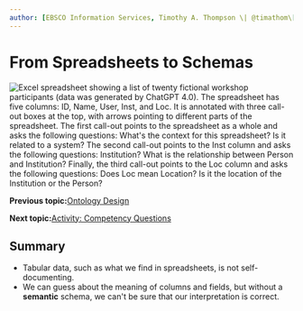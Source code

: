 ```yaml
---
author: [EBSCO Information Services, Timothy A. Thompson \| @timathom\[@indieweb.social\]]
---
```


# From Spreadsheets to Schemas

![Excel spreadsheet showing a list of twenty fictional workshop participants (data was generated by ChatGPT 4.0). The spreadsheet has five columns: ID, Name, User, Inst, and Loc. It is annotated with three call-out boxes at the top, with arrows pointing to different parts of the spreadsheet. The first call-out points to the spreadsheet as a whole and asks the following questions: What's the context for this spreadsheet? Is it related to a system? The second call-out points to the Inst column and asks the following questions: Institution? What is the relationship between Person and Institution? Finally, the third call-out points to the Loc column and asks the following questions: Does Loc mean Location? Is it the location of the Institution or the Person?](../../submaps/../img/ontology/participants.svg "From Spreadsheets to Triples")

**Previous topic:**[Ontology Design](../../day_1/lesson_3/ontology_design_2.md)

**Next topic:**[Activity: Competency Questions](../../day_1/lesson_3/activity_competency_questions.md)

## Summary

-   Tabular data, such as what we find in spreadsheets, is not self-documenting.
-   We can guess about the meaning of columns and fields, but without a **semantic** schema, we can't be sure that our interpretation is correct.

